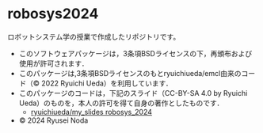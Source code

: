 # robosys2024
ロボットシステム学の授業で作成したリポジトリです。

* このソフトウェアパッケージは，3条項BSDライセンスの下，再頒布および使用が許可されます．
* このパッケージは,3条項BSDライセンスのもとryuichiueda/emcl由来のコード（© 2022 Ryuichi Ueda）を利用しています．
* このパッケージのコードは，下記のスライド（CC-BY-SA 4.0 by Ryuichi Ueda）のものを，本人の許可を得て自身の著作としたものです．
    * [ryuichiueda/my_slides robosys_2024](https://github.com/ryuichiueda/my_slides/tree/master/robosys_2024)
* © 2024 Ryusei Noda
